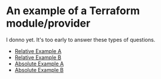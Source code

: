 # An example of a Terraform module/provider

I donno yet. It's too early to answer these types of questions.

* [Relative Example A](./example-a/)
* [Relative Example B](./example-b/)
* [Absolute Example A](https://github.com/xlgmokha/terraform-aws-s3-webapp/tree/1.0.4/example-a)
* [Absolute Example B](https://github.com/xlgmokha/terraform-aws-s3-webapp/tree/1.0.4/example-b)
